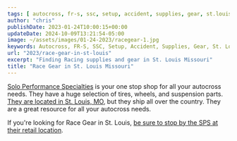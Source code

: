 ```yaml
---
tags: [ autocross, fr-s, ssc, setup, accident, supplies, gear, st.louis ]
author: "chris"
publishDate: 2023-01-24T10:00:15+00:00
updateDate: 2024-10-09T13:21:54-05:00
image: ~/assets/images/01-24-2023/racegear-1.jpg
keywords: Autocross, FR-S, SSC, Setup, Accident, Supplies, Gear, St. Louis, SPS, Solo Performance Specialties
url: "2023/race-gear-in-st-louis"
excerpt: "Finding Racing supplies and gear in St. Louis Missouri"
title: "Race Gear in St. Louis Missouri"
---
```


[Solo Performance Specialties](https://www.soloperformance.com) is your one stop shop for all your autocross needs. They have a huge selection of tires, wheels, and suspension parts.  [They are located in St. Louis, MO](https://www.soloperformance.com), but they ship all over the country. They are a great resource for all your autocross needs.

If you're looking for Race Gear in St. Louis, [be sure to stop by the SPS at their retail location](https://soloperformance.com/pages/find-us-service-info).
